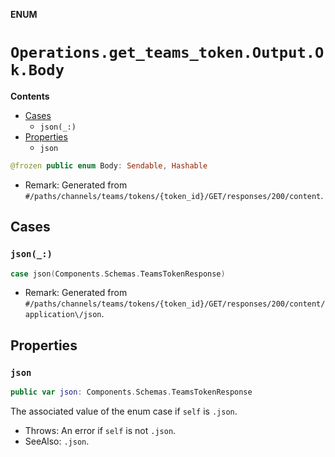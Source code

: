 **ENUM**

# `Operations.get_teams_token.Output.Ok.Body`

**Contents**

- [Cases](#cases)
  - `json(_:)`
- [Properties](#properties)
  - `json`

```swift
@frozen public enum Body: Sendable, Hashable
```

- Remark: Generated from `#/paths/channels/teams/tokens/{token_id}/GET/responses/200/content`.

## Cases
### `json(_:)`

```swift
case json(Components.Schemas.TeamsTokenResponse)
```

- Remark: Generated from `#/paths/channels/teams/tokens/{token_id}/GET/responses/200/content/application\/json`.

## Properties
### `json`

```swift
public var json: Components.Schemas.TeamsTokenResponse
```

The associated value of the enum case if `self` is `.json`.

- Throws: An error if `self` is not `.json`.
- SeeAlso: `.json`.
